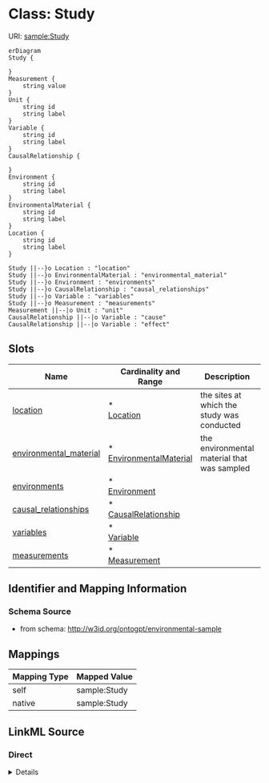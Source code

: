 

# Class: Study



URI: [sample:Study](http://w3id.org/ontogpt/environmental-sample/Study)



```mermaid
erDiagram
Study {

}
Measurement {
    string value  
}
Unit {
    string id  
    string label  
}
Variable {
    string id  
    string label  
}
CausalRelationship {

}
Environment {
    string id  
    string label  
}
EnvironmentalMaterial {
    string id  
    string label  
}
Location {
    string id  
    string label  
}

Study ||--}o Location : "location"
Study ||--}o EnvironmentalMaterial : "environmental_material"
Study ||--}o Environment : "environments"
Study ||--}o CausalRelationship : "causal_relationships"
Study ||--}o Variable : "variables"
Study ||--}o Measurement : "measurements"
Measurement ||--|o Unit : "unit"
CausalRelationship ||--|o Variable : "cause"
CausalRelationship ||--|o Variable : "effect"

```



<!-- no inheritance hierarchy -->


## Slots

| Name | Cardinality and Range | Description | Inheritance |
| ---  | --- | --- | --- |
| [location](location.md) | * <br/> [Location](Location.md) | the sites at which the study was conducted | direct |
| [environmental_material](environmental_material.md) | * <br/> [EnvironmentalMaterial](EnvironmentalMaterial.md) | the environmental material that was sampled | direct |
| [environments](environments.md) | * <br/> [Environment](Environment.md) |  | direct |
| [causal_relationships](causal_relationships.md) | * <br/> [CausalRelationship](CausalRelationship.md) |  | direct |
| [variables](variables.md) | * <br/> [Variable](Variable.md) |  | direct |
| [measurements](measurements.md) | * <br/> [Measurement](Measurement.md) |  | direct |









## Identifier and Mapping Information







### Schema Source


* from schema: http://w3id.org/ontogpt/environmental-sample




## Mappings

| Mapping Type | Mapped Value |
| ---  | ---  |
| self | sample:Study |
| native | sample:Study |







## LinkML Source

<!-- TODO: investigate https://stackoverflow.com/questions/37606292/how-to-create-tabbed-code-blocks-in-mkdocs-or-sphinx -->

### Direct

<details>
```yaml
name: Study
from_schema: http://w3id.org/ontogpt/environmental-sample
attributes:
  location:
    name: location
    annotations:
      prompt:
        tag: prompt
        value: semicolon-separated list of sites at which the study was conducted.
          Give specific place names. if you cannot find a specific place name leave
          the field as empty.
    description: the sites at which the study was conducted
    from_schema: http://w3id.org/ontogpt/environmental-sample
    rank: 1000
    domain_of:
    - Study
    range: Location
    multivalued: true
  environmental_material:
    name: environmental_material
    annotations:
      prompt:
        tag: prompt
        value: semicolon-separated list of environmental materials
    description: the environmental material that was sampled
    from_schema: http://w3id.org/ontogpt/environmental-sample
    rank: 1000
    domain_of:
    - Study
    range: EnvironmentalMaterial
    multivalued: true
  environments:
    name: environments
    annotations:
      prompt:
        tag: prompt
        value: semicolon-separated list of environment terms for the location in which
          the study was conducted
    from_schema: http://w3id.org/ontogpt/environmental-sample
    rank: 1000
    domain_of:
    - Study
    range: Environment
    multivalued: true
  causal_relationships:
    name: causal_relationships
    annotations:
      prompt:
        tag: prompt
        value: semicolon-separated list of cause-effect pairs, for example, effect
          of temperature on growth
    from_schema: http://w3id.org/ontogpt/environmental-sample
    rank: 1000
    domain_of:
    - Study
    range: CausalRelationship
    multivalued: true
  variables:
    name: variables
    annotations:
      prompt:
        tag: prompt
        value: semicolon-separated list of study variables
    from_schema: http://w3id.org/ontogpt/environmental-sample
    rank: 1000
    domain_of:
    - Study
    range: Variable
    multivalued: true
  measurements:
    name: measurements
    annotations:
      prompt:
        tag: prompt
        value: semicolon-separated list of value-measurement pairs
    from_schema: http://w3id.org/ontogpt/environmental-sample
    rank: 1000
    domain_of:
    - Study
    range: Measurement
    multivalued: true
tree_root: true

```
</details>

### Induced

<details>
```yaml
name: Study
from_schema: http://w3id.org/ontogpt/environmental-sample
attributes:
  location:
    name: location
    annotations:
      prompt:
        tag: prompt
        value: semicolon-separated list of sites at which the study was conducted.
          Give specific place names. if you cannot find a specific place name leave
          the field as empty.
    description: the sites at which the study was conducted
    from_schema: http://w3id.org/ontogpt/environmental-sample
    rank: 1000
    alias: location
    owner: Study
    domain_of:
    - Study
    range: Location
    multivalued: true
  environmental_material:
    name: environmental_material
    annotations:
      prompt:
        tag: prompt
        value: semicolon-separated list of environmental materials
    description: the environmental material that was sampled
    from_schema: http://w3id.org/ontogpt/environmental-sample
    rank: 1000
    alias: environmental_material
    owner: Study
    domain_of:
    - Study
    range: EnvironmentalMaterial
    multivalued: true
  environments:
    name: environments
    annotations:
      prompt:
        tag: prompt
        value: semicolon-separated list of environment terms for the location in which
          the study was conducted
    from_schema: http://w3id.org/ontogpt/environmental-sample
    rank: 1000
    alias: environments
    owner: Study
    domain_of:
    - Study
    range: Environment
    multivalued: true
  causal_relationships:
    name: causal_relationships
    annotations:
      prompt:
        tag: prompt
        value: semicolon-separated list of cause-effect pairs, for example, effect
          of temperature on growth
    from_schema: http://w3id.org/ontogpt/environmental-sample
    rank: 1000
    alias: causal_relationships
    owner: Study
    domain_of:
    - Study
    range: CausalRelationship
    multivalued: true
  variables:
    name: variables
    annotations:
      prompt:
        tag: prompt
        value: semicolon-separated list of study variables
    from_schema: http://w3id.org/ontogpt/environmental-sample
    rank: 1000
    alias: variables
    owner: Study
    domain_of:
    - Study
    range: Variable
    multivalued: true
  measurements:
    name: measurements
    annotations:
      prompt:
        tag: prompt
        value: semicolon-separated list of value-measurement pairs
    from_schema: http://w3id.org/ontogpt/environmental-sample
    rank: 1000
    alias: measurements
    owner: Study
    domain_of:
    - Study
    range: Measurement
    multivalued: true
tree_root: true

```
</details>